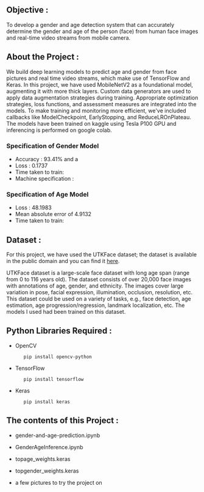 <h2>Objective :</h2>
<p>To develop a gender and age detection system that can accurately determine the gender and age of the person (face) from human face images and real-time video streams from mobile camera.</p>

<h2>About the Project :</h2>
<p>We build deep learning models to predict age and gender from face pictures and real time video streams, which make use of TensorFlow and Keras. In this project, we have used MobileNetV2 as a foundational model, augmenting it with more thick layers. Custom data generators are used to apply data augmentation strategies during training. Appropriate optimization strategies, loss functions, and assessment measures are integrated into the models. To make training and monitoring more efficient, we've included callbacks like ModelCheckpoint, EarlyStopping, and ReduceLROnPlateau. 
The models have been trained on kaggle using Tesla P100 GPU and inferencing is performed on google colab.

### Specification of Gender Model 
- Accuracy : 93.41% and a 
- Loss : 0.1737 
- Time taken to train:
- Machine specification :

### Specification of Age Model 
- Loss : 48.1983
- Mean absolute error of 4.9132
- Time taken to train:

</p>

<h2>Dataset :</h2>
<p>For this project, we have used the UTKFace dataset; the dataset is available in the public domain and you can find it <a href="https://www.kaggle.com/datasets/jangedoo/utkface-new">here</a>. 

UTKFace dataset is a large-scale face dataset with long age span (range from 0 to 116 years old). The dataset consists of over 20,000 face images with annotations of age, gender, and ethnicity. The images cover large variation in pose, facial expression, illumination, occlusion, resolution, etc. This dataset could be used on a variety of tasks, e.g., face detection, age estimation, age progression/regression, landmark localization, etc. The models I used had been trained on this dataset.</p>

<h2>Python Libraries Required :</h2>
<ul>
  <li>OpenCV</li>
  
       pip install opencv-python
</ul>
<ul>
 <li>TensorFlow</li>
  
       pip install tensorflow
</ul>
<ul>
 <li>Keras</li>
  
       pip install keras
</ul>

<h2>The contents of this Project :</h2>
<ul>
  <li>gender-and-age-prediction.ipynb</li>
    <ul> 
    </ul>
  <li>GenderAgeInference.ipynb</li>
    <ul> 
    </ul>

  <li>topage_weights.keras</li>
    <ul> 
    </ul>
  <li>topgender_weights.keras</li>
    <ul> 
    </ul>
  <li>a few pictures to try the project on</li>
 </ul>
 
